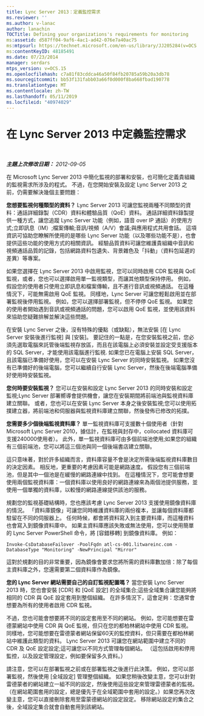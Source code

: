 ```yaml
---
title: Lync Server 2013：定義監控需求
ms.reviewer: ''
ms.author: v-lanac
author: lanachin
TOCTitle: Defining your organizations's requirements for monitoring
ms:assetid: d587ff04-9af6-4ac1-ad42-076e7a40ac75
ms:mtpsurl: https://technet.microsoft.com/en-us/library/JJ205284(v=OCS.15)
ms:contentKeyID: 48185491
ms.date: 07/23/2014
manager: serdars
mtps_version: v=OCS.15
ms.openlocfilehash: c7a81f83cddca46a50f84fb20785a59b20a3db78
ms.sourcegitcommit: bb53f131fabb03a66f0d000f8ba668fbad190778
ms.translationtype: MT
ms.contentlocale: zh-TW
ms.lasthandoff: 05/11/2019
ms.locfileid: "40974029"
---
```

<div data-xmlns="http://www.w3.org/1999/xhtml">

<div class="topic" data-xmlns="http://www.w3.org/1999/xhtml" data-msxsl="urn:schemas-microsoft-com:xslt" data-cs="http://msdn.microsoft.com/en-us/">

<div data-asp="http://msdn2.microsoft.com/asp">

# <a name="defining-your-requirements-for-monitoring-in-lync-server-2013"></a>在 Lync Server 2013 中定義監控需求

</div>

<div id="mainSection">

<div id="mainBody">

<span> </span>

_**主題上次修改日期：** 2012-09-05_

在 Microsoft Lync Server 2013 中簡化監視的部署和安裝，也可簡化定義貴組織的監視需求所涉及的程式。 不過，在您開始安裝及設定 Lync Server 2013 之前，仍需要解決幾個主要問題：

**您想要監視何種類型的資料？** Lync Server 2013 可讓您監視兩種不同類型的資料：通話詳細錄製（CDR）資料和體驗品質（QoE）資料。 通話詳細資料錄製提供一種方式，讓您追蹤 Lync Server 功能（例如，語音 over IP 通話）的使用方式;立即訊息（IM）;檔案傳輸;音訊/視頻（A/V）會議;與應用程式共用會話。 這項資訊可協助您瞭解所使用的是哪些 Lync Server 功能（以及哪些功能不是），也會提供這些功能的使用方式的相關資訊。 經驗品質資料可讓您維護貴組織中音訊和視頻通話品質的記錄，包括網路資料包遺失、背景雜色及「抖動」（資料包延遲的差異）等專案。

如果您選擇在 Lync Server 2013 中啟用監視，您可以同時啟用 CDR 監視與 QoE 監視，或者，您也可以選擇啟用單一監視類型，而讓其他類型保持停用。 例如，假設您的使用者只使用立即訊息和檔案傳輸，且不進行音訊或視頻通話。 在這種情況下，可能無需啟用 QoE 監視。 同樣地，Lync Server 可讓您輕鬆啟用並在部署監視後停用監視。 例如，您可以選擇部署監視，但不停停 QoE 監視。 如果您的使用者開始遇到音訊或視頻通話的問題，您可以啟用 QoE 監視，並使用該資料來協助您疑難排解並解決這些問題。

在安裝 Lync Server 之後，沒有特殊的優點（或缺點），無法安裝 [在 Lync Server 安裝後進行監視] 與 [安裝]。 要記住的一點是，在您安裝監視之前，您必須先選取電腦來託管後端監視存放區，而且在該電腦上必須安裝並設定受支援版本的 SQL Server，才能使用該電腦進行監視. 如果您已在電腦上安裝 SQL Server，且該電腦已準備好使用，您可以在安裝 Lync Server 的同時安裝監視。 如果您沒有已準備好的後端電腦，您可以繼續自行安裝 Lync Server，然後在後端電腦準備好使用時安裝監視。

**您何時要安裝監視？** 您可以在安裝和設定 Lync Server 2013 的同時安裝和設定監視;Lync Server 部署嚮導會提供機會，讓您在安裝期間將前端池與監視資料庫建立關聯。 或者，您也可以在安裝 Lync Server 本身之後安裝監視;您可以使用拓撲建立器，將前端池和伺服器與監視資料庫建立關聯，然後發佈已修改的拓撲。

**您需要多少個後端監視資料庫？** 單一監視資料庫可支援數十個使用者（針對 Microsoft Lync Server 2010，據估計，在監視與封存中，collocated 資料庫可支援240000使用者）。 此外，單一監視資料庫可由多個前端池使用;如果您的組織有三個前端池，您可以將這三個池與同一個後端書店建立關聯。

這只意味著，對於許多組織而言，資料庫容量不會是決定所需後端監視資料庫數目的決定因素。 相反地，更重要的考慮因素可能是網路速度。 假設您有三個前端池，但是其中一個池是在緩慢的網路連線中找到。 在這種情況下，您可能會想要使用兩個監視資料庫：一個資料庫以使用良好的網路連線來為兩個池提供服務，並使用一個單獨的資料庫，以較慢的網路連線提供該池的服務。

規劃您的監視基礎結構時，您也應該考慮 Lync Server 2013 支援使用鏡像資料庫的情況。 「資料庫鏡像」可讓您同時維護資料庫的兩份複本，並讓每個資料庫都駐留在不同的伺服器上。 任何時候，都會將資料寫入到主要資料庫，而這種資料也會寫入到鏡像資料庫中。 如果主資料庫應該失敗或無法使用，您可以使用簡單的 Lync Server PowerShell 命令，將 [容錯移轉] 到鏡像資料庫。 例如：

    Invoke-CsDatabaseFailover -PoolFqdn atl-cs-001.litwareinc.com -DatabaseType "Monitoring" -NewPrincipal "Mirror"

這對於規劃的目的非常重要，因為鏡像會要求您將所需的資料庫數加倍：除了每個主資料庫之外，您還需要第二個資料庫作為鏡像。

**您的 Lync Server 網站需要自己的自訂監視配置嗎？** 當您安裝 Lync Server 2013 時，您也會安裝 [CDR] 和 [QoE 設定] 的全域集合;這些全域集合讓您能夠將相同的 CDR 與 QoE 設定套用到整個組織。 在許多情況下，這會足夠：您通常會想要為所有的使用者啟用 CDR 監視。

不過，您也可能會想要將不同的設定套用至不同的網站。 例如，您可能想要在雷德蒙網站中使用 CDR 與 QoE 監視，但只在您的都柏林網站中使用 CDR 監視。 同樣地，您可能想要在雷德蒙者網站保留60天的監控資料，但只需要在都柏林網站中維護此類型的資料。 Lync Server 2013 可讓您在網站範圍中建立不同的 CDR 及 QoE 設定設定;這可讓您以不同方式管理每個網站。 （這包括啟用和停用監控，以及設定管理設定，例如要保留多久資料。）

請注意，您可以在部署監視之前或在部署監視之後進行此決策。 例如，您可以部署監視，然後使用 [全域設定] 管理整個組織。 如果您稍後改變主意，您可以針對雷德蒙者的網站建立一組不同的設定，然後使用這些設定來管理雷德蒙者的監視。 （在網站範圍套用的設定，總是優先于在全域範圍中套用的設定。）如果您再次改變主意，您可以直接刪除套用至雷蒙德網站的設定設定。 移除網站設定的集合之後，全域設定集合就會自動套用到該網站。

</div>

<span> </span>

</div>

</div>

</div>

